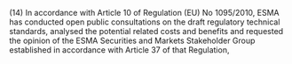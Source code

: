 (14) In accordance with Article 10 of Regulation (EU) No 1095/2010, ESMA has conducted open public consultations on the draft regulatory technical standards, analysed the potential related costs and benefits and requested the opinion of the ESMA Securities and Markets Stakeholder Group established in accordance with Article 37 of that Regulation,